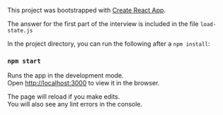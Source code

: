 This project was bootstrapped with [Create React App](https://github.com/facebook/create-react-app).

The answer for the first part of the interview is included in the file `load-state.js`

In the project directory, you can run the following after a `npm install`:

### `npm start`

Runs the app in the development mode.\
Open [http://localhost:3000](http://localhost:3000) to view it in the browser.

The page will reload if you make edits.\
You will also see any lint errors in the console.


